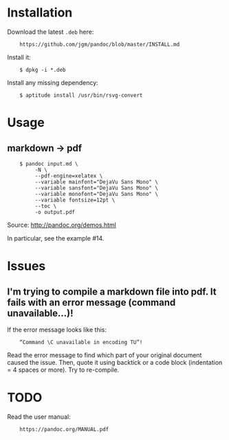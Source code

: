 # Installation

Download the latest `.deb` here:

        https://github.com/jgm/pandoc/blob/master/INSTALL.md

Install it:

        $ dpkg -i *.deb

Install any missing dependency:

        $ aptitude install /usr/bin/rsvg-convert

##
# Usage
## markdown → pdf

        $ pandoc input.md \
             -N \
             --pdf-engine=xelatex \
             --variable mainfont="DejaVu Sans Mono" \
             --variable sansfont="DejaVu Sans Mono" \
             --variable monofont="DejaVu Sans Mono" \
             --variable fontsize=12pt \
             --toc \
             -o output.pdf

Source:
        http://pandoc.org/demos.html

In particular, see the example #14.

##
# Issues
## I'm trying to compile a markdown file into pdf.  It fails with an error message (command unavailable...)!

If the error message looks like this:

        “Command \C unavailable in encoding TU”!

Read the error message to find which part of your original document caused the issue.
Then, quote it using backtick or a code block (indentation = 4 spaces or more).
Try to re-compile.

##
# TODO

Read the user manual:

        https://pandoc.org/MANUAL.pdf

